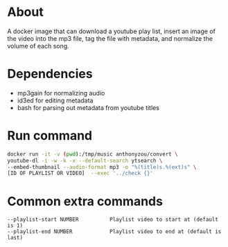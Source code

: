 
# About

A docker image that can download a youtube play list, insert an image of the video into the mp3 file, tag the file with metadata, and normalize the volume of each song.

# Dependencies

- mp3gain for normalizing audio
- id3ed for editing metadata
- bash for parsing out metadata from youtube titles

# Run command

```bash
docker run -it -v (pwd):/tmp/music anthonyzou/convert \
youtube-dl -i -w -k -x --default-search ytsearch \
--embed-thumbnail --audio-format mp3 -o "%(title)s.%(ext)s" \
[ID OF PLAYLIST OR VIDEO]  --exec '../check {}'
```

# Common extra commands

    --playlist-start NUMBER          Playlist video to start at (default is 1)
    --playlist-end NUMBER            Playlist video to end at (default is last)
